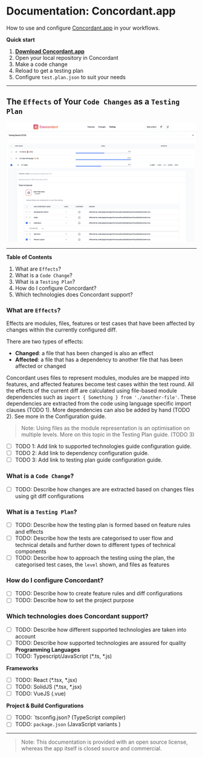 # Documentation: Concordant.app
How to use and configure [Concordant.app](https://concordant.app) in your workflows.

**Quick start**
1. **[Download Concordant.app](https://web.crabnebula.cloud/concordant/concordant/releases)**
2. Open your local repository in Concordant
3. Make a code change
4. Reload to get a testing plan
5. Configure `test.plan.json` to suit your needs





---
## The `Effects` of Your `Code Changes` as a `Testing Plan`

![Screenshot of an example testing round from Concordant with testing details visible.](./testing%20round%20details%20screenshot.png)


---

**Table of Contents**
1. What are `Effects`?
2. What is a `Code Change`?
3. What is a `Testing Plan`?
4. How do I configure Concordant?
5. Which technologies does Concordant support?

### What are `Effects`?


Effects are modules, files, features or test cases that have been affected by changes within the currently configured diff.

There are two types of effects:
- **Changed**: a file that has been changed is also an effect
- **Affected**: a file that has a dependency to another file that has been affected or changed

Concordant uses files to represent modules, modules are be mapped into features, and affected features become test cases within the test round. All the effects of the current diff are calculated using file-based module dependencies such as `import { Something } from './another-file'`. These dependencies are extracted from the code using language specific import clauses (TODO 1). More dependencies can also be added by hand (TODO 2). See more in the Configuration guide. 

> Note: Using files as the module representation is an optimisation on multiple levels. More on this topic in the Testing Plan guide. (TODO 3)

- [ ] TODO 1: Add link to supported technologies guide configuration guide.
- [ ] TODO 2: Add link to dependency configuration guide.
- [ ] TODO 3: Add link to testing plan guide configuration guide.

<screenshot of effects here>

### What is a `Code Change`?

- [ ] TODO: Describe how changes are are extracted based on changes files using git diff configurations

### What is a `Testing Plan`?

- [ ] TODO: Describe how the testing plan is formed based on feature rules and effects
- [ ] TODO: Describe how the tests are categorised to user flow and technical details and further down to different types of technical components
- [ ] TODO: Describe how to approach the testing using the plan, the categorised test cases, the `level` shown, and files as features

### How do I configure Concordant?

- [ ] TODO: Describe how to create feature rules and diff configurations
- [ ] TODO: Describe how to set the project purpose

### Which technologies does Concordant support?

- [ ] TODO: Describe how different supported technologies are taken into account
- [ ] TODO: Describe how supported technologies are assured for quality
**Programming Languages**
- [ ] TODO: Typescript/JavaScript (*.ts, *.js)

**Frameworks**
- [ ] TODO: React (*.tsx, *.jsx)
- [ ] TODO: SolidJS (*.tsx, *.jsx)
- [ ] TODO: VueJS (.vue)

**Project & Build Configurations**
- [ ] TODO: `tsconfig.json? (TypeScript compiler)
- [ ] TODO: `package.json` (JavaScript variants )

---

> Note: This documentation is provided with an open source license, whereas the app itself is closed source and commercial.
